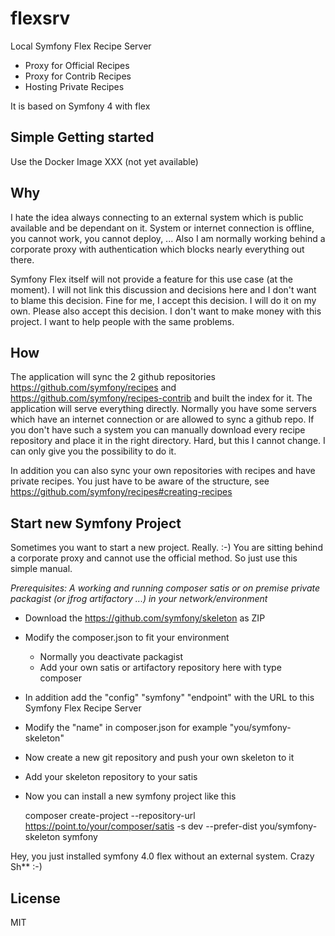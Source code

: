 # flexsrv
Local Symfony Flex Recipe Server

* Proxy for Official Recipes
* Proxy for Contrib Recipes
* Hosting Private Recipes

It is based on Symfony 4 with flex

## Simple Getting started
Use the Docker Image XXX (not yet available)

## Why
I hate the idea always connecting to an external system which is public available and be dependant on it. System or internet connection is offline, you cannot work, you cannot deploy, ... Also I am normally working behind a corporate proxy with authentication which blocks nearly everything out there.

Symfony Flex itself will not provide a feature for this use case (at the moment). I will not link this discussion and decisions here and I don't want to blame this decision. Fine for me, I accept this decision. I will do it on my own. Please also accept this decision. I don't want to make money with this project. I want to help people with the same problems.

## How
The application will sync the 2 github repositories https://github.com/symfony/recipes and https://github.com/symfony/recipes-contrib and built the index for it. The application will serve everything directly. Normally you have some servers which have an internet connection or are allowed to sync a github repo. If you don't have such a system you can manually download every recipe repository and place it in the right directory. Hard, but this I cannot change. I can only give you the possibility to do it.

In addition you can also sync your own repositories with recipes and have private recipes. You just have to be aware of the structure, see https://github.com/symfony/recipes#creating-recipes

## Start new Symfony Project
Sometimes you want to start a new project. Really. :-) You are sitting behind a corporate proxy and cannot use the official method. So just use this simple manual.

_Prerequisites: A working and running composer satis or on premise private packagist (or jfrog artifactory ...) in your network/environment_

* Download the https://github.com/symfony/skeleton as ZIP
* Modify the composer.json to fit your environment
  * Normally you deactivate packagist
  * Add your own satis or artifactory repository here with type composer
* In addition add the "config" "symfony" "endpoint" with the URL to this Symfony Flex Recipe Server
* Modify the "name" in composer.json for example "you/symfony-skeleton"
* Now create a new git repository and push your own skeleton to it
* Add your skeleton repository to your satis
* Now you can install a new symfony project like this


     composer create-project --repository-url https://point.to/your/composer/satis -s dev --prefer-dist you/symfony-skeleton symfony


Hey, you just installed symfony 4.0 flex without an external system. Crazy Sh** :-)

## License
MIT